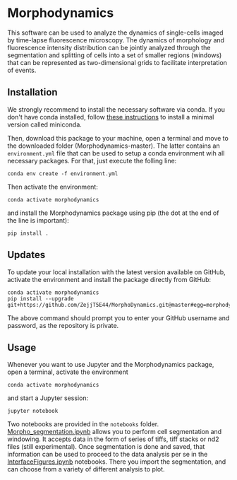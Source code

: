 # Morphodynamics

This software can be used to analyze the dynamics of single-cells imaged by time-lapse fluorescence microscopy. The dynamics of morphology and fluorescence intensity distribution can be jointly analyzed through the segmentation and splitting of cells into a set of smaller regions (windows) that can be represented as two-dimensional grids to facilitate interpretation of events.

## Installation

We strongly recommend to install the necessary software via conda. If you don't have conda installed, follow [these instructions](https://docs.conda.io/en/latest/miniconda.html) to install a minimal version called miniconda.

Then, download this package to your machine, open a terminal and move to the downloaded folder (Morphodynamics-master). The latter contains an ```environment.yml``` file that can be used to setup a conda environment wih all necessary packages. For that, just execute the folling line:

```
conda env create -f environment.yml
````

Then activate the environment:

```
conda activate morphodynamics
```

and install the Morphodynamics package using pip (the dot at the end of the line is important):

```
pip install .
```

## Updates

To update your local installation with the latest version available on GitHub, activate the environment and install the package directly from GitHub:

```
conda activate morphodynamics 
pip install --upgrade git+https://github.com/ZejjT5E44/MorphoDynamics.git@master#egg=morphodynamics
```

The above command should prompt you to enter your GitHub username and password, as the repository is private.

## Usage

Whenever you want to use Jupyter and the Morphodynamics package, open a terminal, activate the environment 

```
conda activate morphodynamics
```

and start a Jupyter session:

```
jupyter notebook
```

Two notebooks are provided in the ```notebooks``` folder. [Morpho_segmentation.ipynb](Morpho_segmentation.ipynb) allows you to perform cell segmentation and windowing. It accepts data in the form of series of tiffs, tiff stacks or nd2 files (still experimental). Once segmentation is done and saved, that information can be used to proceed to the data analysis per se in the [InterfaceFigures.ipynb](InterfaceFigures.ipynb) notebooks. There you import the segmentation, and can choose from a variety of different analysis to plot.

